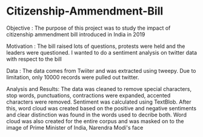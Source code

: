 # Citizenship-Ammendment-Bill

Objective : The purpose of this project was to study the impact of citizenship ammendment bill introduced in India in 2019

Motivation : The bill raised lots of questions, protests were held and the leaders were questioned. I wanted to do a sentiment analysis on twitter data with respect to the bill

Data : The data comes from Twiiter and was extracted using tweepy. Due to limitation, only 10000 records were pulled out twitter.

Analysis and Results: The data was cleaned to remove special characters, stop words, punctuations, contractions were expanded, accented characters were removed. Sentiment was calculated using TextBlob. After this, word cloud was created based on the positive and negative sentiments and clear distinction was found in the words used to decribe both. 
Word cloud was also created for the entire corpus and was masked on to the image of Prime Minister of India, Narendra Modi's face

